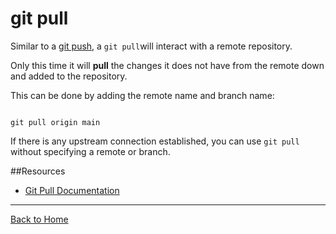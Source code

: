 # git pull

Similar to a [git push](./Push.md), a `git pull`will interact with a remote repository.

Only this time it will **pull** the changes it does not have from the remote down and added to the repository.

This can be done by adding the remote name and branch name:
```

git pull origin main
```

If there is any upstream connection established, you can use `git pull` without specifying a remote or branch.

##Resources

- [Git Pull Documentation](https://git-scm.com/docs/git-pull)

---

[Back to Home](./Commands/Pull.md)
